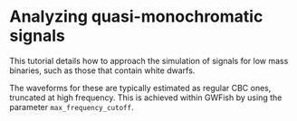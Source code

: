 # Analyzing quasi-monochromatic signals

This tutorial details how to approach the simulation of signals 
for low mass binaries, such as those that contain white dwarfs.

The waveforms for these are typically estimated as regular CBC ones,
truncated at high frequency. 
This is achieved within GWFish by using the parameter 
`max_frequency_cutoff`.

